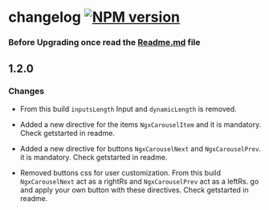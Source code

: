 # changelog [![NPM version](https://badge.fury.io/js/ngx-carousel.png)](http://badge.fury.io/js/ngx-carousel) 

### Before Upgrading once read the [Readme.md](https://github.com/sheikalthaf/ngx-carousel/blob/master/README.md) file

## 1.2.0

### Changes

* From this build `inputsLength` Input and `dynamicLength` is removed.

* Added a new directive for the items `NgxCarouselItem` and it is mandatory. Check getstarted in readme.

* Added a new directive for buttons `NgxCarouselNext` and `NgxCarouselPrev`. it is mandatory. Check getstarted in readme.

* Removed buttons css for user customization. From this build `NgxCarouselNext` act as a rightRs and `NgxCarouselPrev` act as a leftRs. go and apply your own button with these directives. Check getstarted in readme.
